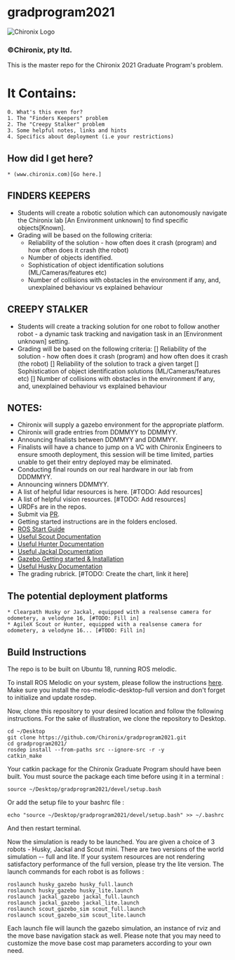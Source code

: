 # gradprogram2021
<img src='https://global-uploads.webflow.com/6029e95498d11750a14b3e48/602cb317710199017177ecb9_Chironix-logo-r-61%20copy%202-p-500.png' alt="Chironix Logo" />

### ©Chironix, pty ltd.

This is the master repo for the Chironix 2021 Graduate Program's problem.

# It Contains:
    0. What's this even for?
    1. The "Finders Keepers" problem
    2. The "Creepy Stalker" problem
    3. Some helpful notes, links and hints
    4. Specifics about deployment (i.e your restrictions)


## How did I get here?
    * (www.chironix.com)[Go here.]

## FINDERS KEEPERS
  * Students will create a robotic solution which can autonomously navigate the Chironix lab [An Environment unknown] to find specific objects[Known].
  * Grading will be based on the following criteria:
      - Reliability of the solution - how often does it crash (program) and how often does it crash (the robot)
      - Number of objects identified.
      - Sophistication of object identification solutions (ML/Cameras/features etc)
      - Number of collisions with obstacles in the environment if any, and, unexplained behaviour vs explained behaviour

## CREEPY STALKER
  * Students will create a tracking solution for one robot to follow another robot - a dynamic task tracking and navigation task in an [Environment unknown] setting.
  * Grading will be based on the following criteria:
      [] Reliability of the solution - how often does it crash (program) and how often does it crash (the robot)
      [] Reliability of the solution to track a given target
      [] Sophistication of object identification solutions (ML/Cameras/features etc)
      [] Number of collisions with obstacles in the environment if any, and, unexplained behaviour vs explained behaviour

## NOTES:
  * Chironix will supply a gazebo environment for the appropriate platform.
  * Chironix will grade entries from DDMMYY to DDMMYY.
  * Announcing finalists between DDMMYY and DDMMYY.
  * Finalists will have a chance to jump on a VC with Chironix Engineers to ensure smooth deployment, this session will be time limited, parties unable to get their entry deployed may be eliminated.
  * Conducting final rounds on our real hardware in our lab from DDDMMYY.
  * Announcing winners DDMMYY.
  * A list of helpful lidar resources is here. [#TODO: Add resources]
  * A list of helpful vision resources. [#TODO: Add resources]
  * URDFs are in the repos.
  * Submit via [PR](https://docs.github.com/en/github/collaborating-with-issues-and-pull-requests/creating-a-pull-request).
  * Getting started instructions are in the folders enclosed.
  * [ROS Start Guide](http://wiki.ros.org/ROS/StartGuide)
  * [Useful Scout Documentation](https://github.com/agilexrobotics/scout_mini_ros)
  * [Useful Hunter Documentation](https://github.com/agilexrobotics/hunter_ros)
  * [Useful Jackal Documentation](http://wiki.ros.org/Robots/Jackal)
  * [Gazebo Getting started & Installation](http://gazebosim.org/tutorials?tut=quick_start)
  * [Useful Husky Documentation](http://wiki.ros.org/Robots/Husky)
  * The grading rubrick. [#TODO: Create the chart, link it here]

## The potential deployment platforms
    * Clearpath Husky or Jackal, equipped with a realsense camera for odometery, a velodyne 16, [#TODO: Fill in] 
    * AgileX Scout or Hunter, equipped with a realsense camera for odometery, a velodyne 16... [#TODO: Fill in] 

## Build Instructions

The repo is to be built on Ubuntu 18, running ROS melodic.

To install ROS Melodic on your system, please follow the instructions [here](http://wiki.ros.org/melodic/Installation/Ubuntu). Make sure you install the ros-melodic-desktop-full version and don't forget to initialize and update rosdep.

Now, clone this repository to your desired location and follow the following instructions. For the sake of illustration, we clone the repository to Desktop.

    cd ~/Desktop
    git clone https://github.com/Chironix/gradprogram2021.git
    cd gradprogram2021/
    rosdep install --from-paths src --ignore-src -r -y
    catkin_make
Your catkin package for the Chironix Graduate Program should have been built. You must source the package each time before using it in a terminal : 

    source ~/Desktop/gradprogram2021/devel/setup.bash
Or add the setup file to your bashrc file : 
    
    echo "source ~/Desktop/gradprogram2021/devel/setup.bash" >> ~/.bashrc
And then restart terminal.

Now the simulation is ready to be launched. You are given a choice of 3 robots - Husky, Jackal and Scout mini. There are two versions of the world simulation -- full and lite. If your system resources are not rendering satisfactory performance of the full version, please try the lite version. The launch commands for each robot is as follows : 

    roslaunch husky_gazebo husky_full.launch
    roslaunch husky_gazebo husky_lite.launch
    roslaunch jackal_gazebo jackal_full.launch
    roslaunch jackal_gazebo jackal_lite.launch
    roslaunch scout_gazebo_sim scout_full.launch
    roslaunch scout_gazebo_sim scout_lite.launch
 
 Each launch file will launch the gazebo simulation, an instance of rviz and the move base navigation stack as well. Please note that you may need to customize the move base cost map parameters according to your own need.
